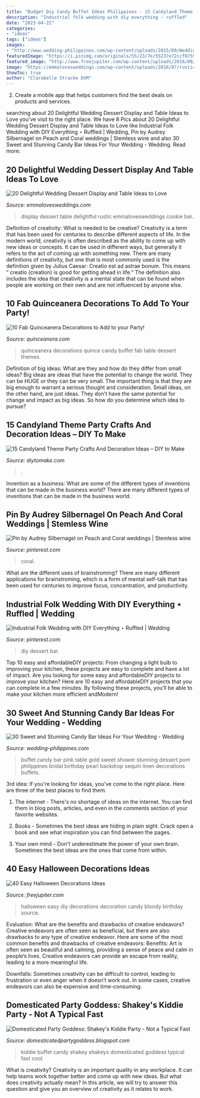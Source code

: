 ```yaml
---
title: "Budget Diy Candy Buffet Ideas Philippines - 15 Candyland Theme Party Crafts And Decoration Ideas – Diy To Make"
description: "Industrial folk wedding with diy everything ⋆ ruffled"
date: "2023-04-22"
categories:
- "ideas"
tags: ["ideas"]
images:
- "http://www.wedding-philippines.com/wp-content/uploads/2015/09/Wedding-Philippines-30-Sweet-and-Stunning-Candy-Bar-Buffet-Food-Ideas-For-Your-Wedding-2.jpg"
featuredImage: "https://i.pinimg.com/originals/55/23/7e/55237e72ccf675532b46e21632aa9793.jpg"
featured_image: "http://www.freejupiter.com/wp-content/uploads/2016/09/Easy-Halloween-Decorations-Ideas-15.jpg"
image: "https://emmalovesweddings.com/wp-content/uploads/2018/07/rustic-wedding-dessert-display-ideas.jpg"
ShowToc: true
author: "Clarabelle Stracke DVM"
---
```



2. Create a mobile app that helps customers find the best deals on products and services.

	

		
searching about 20 Delightful Wedding Dessert Display and Table Ideas to Love you've visit to the right place. We have 8 Pics about 20 Delightful Wedding Dessert Display and Table Ideas to Love like Industrial Folk Wedding with DIY Everything ⋆ Ruffled | Wedding, Pin by Audrey Silbernagel on Peach and Coral weddings | Stemless wine and also 30 Sweet and Stunning Candy Bar Ideas For Your Wedding - Wedding. Read more:
		
    
## 20 Delightful Wedding Dessert Display And Table Ideas To Love

<img loading=lazy src="https://emmalovesweddings.com/wp-content/uploads/2018/07/rustic-wedding-dessert-display-ideas.jpg" onerror="this.onerror=null;this.src='https://tse3.mm.bing.net/th?id=OIP.zr1xGVTwcz1SIPDJSHSDigHaE8&amp;pid=15.1';" alt="20 Delightful Wedding Dessert Display and Table Ideas to Love">

_Source: emmalovesweddings.com_

>display dessert table delightful rustic emmalovesweddings cookie bar. 

	

Definition of creativity: What is needed to be creative?
Creativity is a term that has been used for centuries to describe different aspects of life. In the modern world, creativity is often described as the ability to come up with new ideas or concepts. It can be used in different ways, but generally it refers to the act of coming up with something new. There are many definitions of creativity, but one that is most commonly used is the definition given by Julius Caesar: Creatio est ad astrae bonum. This means “ creatio (creation) is good for getting ahead in life.” The definition also includes the idea that creativity is a mental state that can be found when people are working on their own and are not influenced by anyone else.

    
## 10 Fab Quinceanera Decorations To Add To Your Party!

<img loading=lazy src="https://3260m61dbtt52csl993zzx61-wpengine.netdna-ssl.com/wp-content/uploads/2016/04/quince-expo-dessert-table-min-750x400.png" onerror="this.onerror=null;this.src='https://tse2.mm.bing.net/th?id=OIP.CMMqpR3y2e0qYCn79gf2igHaD8&amp;pid=15.1';" alt="10 Fab Quinceanera Decorations to Add to your Party!">

_Source: quinceanera.com_

>quinceanera decorations quince candy buffet fab table dessert themes. 

	

Definition of big ideas: What are they and how do they differ from small ideas?
Big ideas are ideas that have the potential to change the world. They can be HUGE or they can be very small. The important thing is that they are big enough to warrant a serious thought and consideration. Small ideas, on the other hand, are just ideas. They don’t have the same potential for change and impact as big ideas. So how do you determine which idea to pursue?

    
## 15 Candyland Theme Party Crafts And Decoration Ideas – DIY To Make

<img loading=lazy src="https://www.diytomake.com/wp-content/uploads/2021/03/Candy-Cake-for-Under-20-227x300.jpg" onerror="this.onerror=null;this.src='https://tse3.mm.bing.net/th?id=OIP.rWrbsVD92WaU5RyFRASYCwAAAA&amp;pid=15.1';" alt="15 Candyland Theme Party Crafts And Decoration Ideas – DIY to Make">

_Source: diytomake.com_

>. 

	

Invention as a business: What are some of the different types of inventions that can be made in the business world?
There are many different types of inventions that can be made in the business world.

    
## Pin By Audrey Silbernagel On Peach And Coral Weddings | Stemless Wine

<img loading=lazy src="https://i.pinimg.com/originals/35/9d/ea/359dea2b79061b5b8ee0c9168a3ce3f4.jpg" onerror="this.onerror=null;this.src='https://tse3.mm.bing.net/th?id=OIP.afS4DLzjPfSP-1cVoMmPRwHaLH&amp;pid=15.1';" alt="Pin by Audrey Silbernagel on Peach and Coral weddings | Stemless wine">

_Source: pinterest.com_

>coral. 

	

What are the different uses of brainstroming?
There are many different applications for brainstroming, which is a form of mental self-talk that has been used for centuries to improve focus, concentration, and productivity.

    
## Industrial Folk Wedding With DIY Everything ⋆ Ruffled | Wedding

<img loading=lazy src="https://i.pinimg.com/originals/55/23/7e/55237e72ccf675532b46e21632aa9793.jpg" onerror="this.onerror=null;this.src='https://tse3.mm.bing.net/th?id=OIP.M1x287QfwrY6tJdC8BV3yAHaLH&amp;pid=15.1';" alt="Industrial Folk Wedding with DIY Everything ⋆ Ruffled | Wedding">

_Source: pinterest.com_

>diy dessert bar. 

	

Top 10 easy and affordableDIY projects: From changing a light bulb to improving your kitchen, these projects are easy to complete and have a lot of impact.
Are you looking for some easy and affordableDIY projects to improve your kitchen? Here are 10 easy and affordableDIY projects that you can complete in a few minutes. By following these projects, you’ll be able to make your kitchen more efficient andModern!

    
## 30 Sweet And Stunning Candy Bar Ideas For Your Wedding - Wedding

<img loading=lazy src="http://www.wedding-philippines.com/wp-content/uploads/2015/09/Wedding-Philippines-30-Sweet-and-Stunning-Candy-Bar-Buffet-Food-Ideas-For-Your-Wedding-2.jpg" onerror="this.onerror=null;this.src='https://tse2.mm.bing.net/th?id=OIP.PIPvPVGDuoHLHmIK5Ln4OAHaLG&amp;pid=15.1';" alt="30 Sweet and Stunning Candy Bar Ideas For Your Wedding - Wedding">

_Source: wedding-philippines.com_

>buffet candy bar pink table gold sweet shower stunning dessert pom philippines bridal birthday pearl backdrop sequin linen decorations buffets. 

	

3rd idea:
If you're looking for ideas, you've come to the right place. Here are three of the best places to find them.
1. The internet - There's no shortage of ideas on the internet. You can find them in blog posts, articles, and even in the comments section of your favorite websites.

2. Books - Sometimes the best ideas are hiding in plain sight. Crack open a book and see what inspiration you can find between the pages.

3. Your own mind - Don't underestimate the power of your own brain. Sometimes the best ideas are the ones that come from within.

    
## 40 Easy Halloween Decorations Ideas

<img loading=lazy src="http://www.freejupiter.com/wp-content/uploads/2016/09/Easy-Halloween-Decorations-Ideas-15.jpg" onerror="this.onerror=null;this.src='https://tse4.mm.bing.net/th?id=OIP.Kd-EAiaBaJ0FfsXdVpAVTwHaQq&amp;pid=15.1';" alt="40 Easy Halloween Decorations Ideas">

_Source: freejupiter.com_

>halloween easy diy decorations decoration candy bloody birthday source. 

	

Evaluation: What are the benefits and drawbacks of creative endeavors?
Creative endeavors are often seen as beneficial, but there are also drawbacks to any type of creative endeavor. Here are some of the most common benefits and drawbacks of creative endeavors: 
Benefits: Art is often seen as beautiful and calming, providing a sense of peace and calm in people’s lives. Creative endeavors can provide an escape from reality, leading to a more meaningful life.

Downfalls: Sometimes creativity can be difficult to control, leading to frustration or even anger when it doesn’t work out. In some cases, creative endeavors can also be expensive and time-consuming.

    
## Domesticated Party Goddess: Shakey&#039;s Kiddie Party - Not A Typical Fast

<img loading=lazy src="https://2.bp.blogspot.com/-JYcdxpV4vtk/UgHwt3irk5I/AAAAAAAAByo/c3L30V1RNOY/s1600/blog_02.jpg" onerror="this.onerror=null;this.src='https://tse4.mm.bing.net/th?id=OIP.W5Fj5NcBh3Jw22L0jJfYygHaEy&amp;pid=15.1';" alt="Domesticated Party Goddess: Shakey&#039;s Kiddie Party - Not a Typical Fast">

_Source: domesticatedpartygoddess.blogspot.com_

>kiddie buffet candy shakey shakeys domesticated goddess typical fast cool. 

	

What is creativity?
Creativity is an important quality in any workplace. It can help teams work together better and come up with new ideas. But what does creativity actually mean? In this article, we will try to answer this question and give you an overview of creativity as it relates to work.

